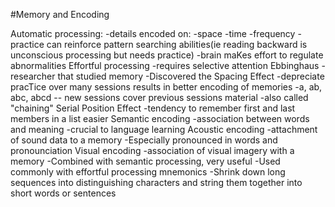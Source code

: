 #Memory and Encoding

Automatic processing:
	-details encoded on:
		-space
		-time
		-frequency
	-practice can reinforce pattern searching abilities(ie reading backward is unconscious processing but needs practice)
		-brain maKes effort to regulate abnormalities
Effortful processing
	-requires selective attention
Ebbinghaus
	-researcher that studied memory
	-Discovered the Spacing Effect
		-depreciate pracTice over many sessions results in better encoding of memories
		-a, ab, abc, abcd -- new sessions cover previous sessions material
		-also called "chaining"
Serial Position Effect
	-tendency to remember first and last members in a list easier
Semantic encoding
	-association between words and meaning
	-crucial to language learning
Acoustic encoding
	-attachment of sound data to a memory
	-Especially pronounced in words and pronounciation
Visual encoding
	-association of visual imagery with a memory
	-Combined with semantic processing, very useful
	-Used commonly with effortful processing
mnemonics
	-Shrink down long sequences into distinguishing characters and string them together into short words or sentences
